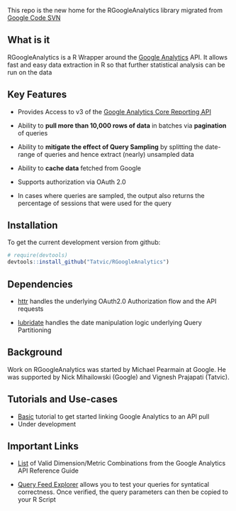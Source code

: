 
This repo is the new home for the RGoogleAnalytics library migrated from [Google Code SVN](https://code.google.com/p/r-google-analytics/)

## What is it

RGoogleAnalytics is a R Wrapper around the [Google Analytics](http://www.google.com/analytics/) API. It allows fast and easy data extraction in R so that further statistical analysis can be run on the data

## Key Features

* Provides Access to v3 of the [Google Analytics Core Reporting API](https://developers.google.com/analytics/devguides/reporting/core/v3/)

* Ability to **pull more than 10,000 rows of data** in batches via **pagination** of queries

* Ability to **mitigate the effect of Query Sampling** by splitting the date-range of queries and hence extract (nearly) unsampled data

* Ability to **cache data** fetched from Google

* Supports authorization via OAuth 2.0
  
* In cases where queries are sampled, the output also returns the percentage of sessions that were used for the query

## Installation


To get the current development version from github:

```R
# require(devtools)
devtools::install_github("Tatvic/RGoogleAnalytics")
```

## Dependencies

* [httr](http://cran.r-project.org/web/packages/httr/index.html) handles the underlying OAuth2.0 Authorization flow and the API requests

* [lubridate](http://cran.r-project.org/web/packages/lubridate/index.html) handles the date manipulation logic underlying Query Partitioning

## Background

Work on RGoogleAnalytics was started by Michael Pearmain at Google. He was supported by Nick Mihailowski (Google) and Vignesh Prajapati (Tatvic). 

## Tutorials and Use-cases

* [Basic](https://github.com/LucyMcGowan/Tutorials/blob/master/googleanalytics.Rmd) tutorial to get started linking Google Analytics to an API pull
* Under development

## Important Links

* [List](https://developers.google.com/analytics/devguides/reporting/core/dimsmets) of Valid Dimension/Metric Combinations from the Google Analytics API Reference Guide

* [Query Feed Explorer](http://ga-dev-tools.appspot.com/explorer/) allows you to test your queries for syntatical correctness. Once verified, the query parameters can then be copied to your R Script
